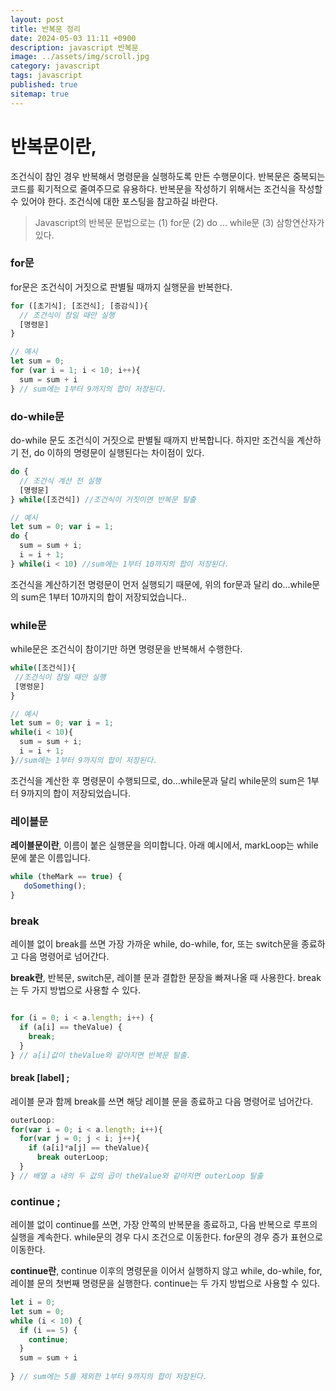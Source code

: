 ```yaml
---
layout: post
title: 반복문 정리
date: 2024-05-03 11:11 +0900
description: javascript 반복문
image: ../assets/img/scroll.jpg
category: javascript
tags: javascript
published: true
sitemap: true
---
```


# 반복문이란,
조건식이 참인 경우 반복해서 명령문을 실행하도록 만든 수행문이다. 반복문은 중복되는 코드를 획기적으로 줄여주므로 유용하다.
반복문을 작성하기 위해서는 조건식을 작성할 수 있어야 한다. 조건식에 대한 포스팅을 참고하길 바란다.

> Javascript의 반복문 문법으로는 (1) for문 (2) do ... while문 (3) 삼항연산자가 있다.

### for문

for문은 조건식이 거짓으로 판별될 때까지 실행문을 반복한다.

````javascript
for ([초기식]; [조건식]; [증감식]){	
  // 조건식이 참일 때만 실행
  [명령문]
}
````

````javascript
// 예시
let sum = 0;
for (var i = 1; i < 10; i++){
  sum = sum + i
} // sum에는 1부터 9까지의 합이 저장된다.
````

### do-while문

do-while 문도 조건식이 거짓으로 판별될 때까지 반복합니다. 하지만 조건식을 계산하기 전, do 이하의 명령문이 실행된다는 차이점이 있다.

````javascript
do {
  // 조건식 계산 전 실행
  [명령문]
} while([조건식]) //조건식이 거짓이면 반복문 탈출
````

````javascript
// 예시
let sum = 0; var i = 1;
do {
  sum = sum + i;
  i = i + 1;
} while(i < 10) //sum에는 1부터 10까지의 합이 저장된다.
````
조건식을 계산하기전 명령문이 먼저 실행되기 때문에, 위의 for문과 달리 do...while문의 sum은 1부터 10까지의 합이 저장되었습니다..

### while문
while문은 조건식이 참이기만 하면 명령문을 반복해서 수행한다.

````javascript
while([조건식]){
 //조건식이 참일 때만 실행
 [명령문]
}
````

````javascript
// 예시
let sum = 0; var i = 1;
while(i < 10){
  sum = sum + i;
  i = i + 1;
}//sum에는 1부터 9까지의 합이 저장된다.
````
조건식을 계산한 후 명령문이 수행되므로, do...while문과 달리 while문의 sum은 1부터 9까지의 합이 저장되었습니다.

### 레이블문

**레이블문이란**,
이름이 붙은 실행문을 의미합니다.
아래 예시에서, markLoop는 while문에 붙은 이름입니다.

````javascript
while (theMark == true) {
   doSomething();
}
````



### break
레이블 없이 break를 쓰면 가장 가까운 while, do-while, for, 또는 switch문을 종료하고 다음 명령어로 넘어간다.

**break란**,
반복문, switch문, 레이블 문과 결합한 문장을 빠져나올 때 사용한다.
break는 두 가지 방법으로 사용할 수 있다.
````javascript

for (i = 0; i < a.length; i++) {
  if (a[i] == theValue) {
    break;
  }
} // a[i]값이 theValue와 같아지면 반복문 탈출.
````

#### break [label] ;
레이블 문과 함께 break를 쓰면 해당 레이블 문을 종료하고 다음 명령어로 넘어간다.

````javascript
outerLoop:
for(var i = 0; i < a.length; i++){
  for(var j = 0; j < i; j++){
    if (a[i]*a[j] == theValue){
      break outerLoop;
  }
} // 배열 a 내의 두 값의 곱이 theValue와 같아지면 outerLoop 탈출
````



### continue ;
레이블 없이 continue를 쓰면, 가장 안쪽의 반복문을 종료하고, 다음 반복으로 루프의 실행을 계속한다. while문의 경우 다시 조건으로 이동한다. for문의 경우 증가 표현으로 이동한다.

**continue란**,
continue 이후의 명령문을 이어서 실행하지 않고 while, do-while, for, 레이블 문의 첫번째 명령문을 실행한다.
continue는 두 가지 방법으로 사용할 수 있다.

````javascript
let i = 0;
let sum = 0;
while (i < 10) {
  if (i == 5) {
    continue;
  }
  sum = sum + i
  
} // sum에는 5를 제외한 1부터 9까지의 합이 저장된다.
````




